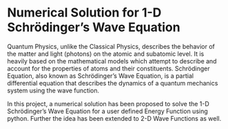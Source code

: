 # Numerical Solution for 1-D Schrödinger’s Wave Equation
Quantum Physics, unlike the Classical Physics, describes the behavior of the matter and light (photons) on the atomic and subatomic level. It is heavily based on the mathematical models which attempt to describe and account for the properties of atoms and their constituents. Schrödinger Equation, also known as Schrödinger’s Wave Equation, is a partial differential equation that describes the dynamics of a quantum mechanics system using the wave function.

In this project, a numerical solution has been proposed to solve the 1-D Schrödinger’s Wave Equation for a user defined Energy Function using python. Further the idea has been extended to 2-D Wave Functions as well. 
